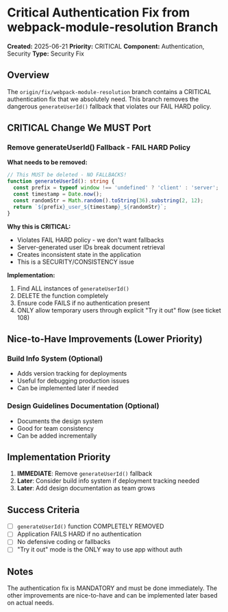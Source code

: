# Critical Authentication Fix from webpack-module-resolution Branch

**Created:** 2025-06-21
**Priority:** CRITICAL
**Component:** Authentication, Security
**Type:** Security Fix

## Overview

The `origin/fix/webpack-module-resolution` branch contains a CRITICAL authentication fix that we absolutely need. This branch removes the dangerous `generateUserId()` fallback that violates our FAIL HARD policy.

## CRITICAL Change We MUST Port

### Remove generateUserId() Fallback - FAIL HARD Policy

**What needs to be removed:**
```typescript
// This MUST be deleted - NO FALLBACKS!
function generateUserId(): string {
  const prefix = typeof window !== 'undefined' ? 'client' : 'server';
  const timestamp = Date.now();
  const randomStr = Math.random().toString(36).substring(2, 12);
  return `${prefix}_user_${timestamp}_${randomStr}`;
}
```

**Why this is CRITICAL:**
- Violates FAIL HARD policy - we don't want fallbacks
- Server-generated user IDs break document retrieval
- Creates inconsistent state in the application
- This is a SECURITY/CONSISTENCY issue

**Implementation:**
1. Find ALL instances of `generateUserId()` 
2. DELETE the function completely
3. Ensure code FAILS if no authentication present
4. ONLY allow temporary users through explicit "Try it out" flow (see ticket 108)

## Nice-to-Have Improvements (Lower Priority)

### Build Info System (Optional)
- Adds version tracking for deployments
- Useful for debugging production issues
- Can be implemented later if needed

### Design Guidelines Documentation (Optional)
- Documents the design system
- Good for team consistency
- Can be added incrementally

## Implementation Priority

1. **IMMEDIATE**: Remove `generateUserId()` fallback
2. **Later**: Consider build info system if deployment tracking needed
3. **Later**: Add design documentation as team grows

## Success Criteria

- [ ] `generateUserId()` function COMPLETELY REMOVED
- [ ] Application FAILS HARD if no authentication
- [ ] No defensive coding or fallbacks
- [ ] "Try it out" mode is the ONLY way to use app without auth

## Notes

The authentication fix is MANDATORY and must be done immediately. The other improvements are nice-to-have and can be implemented later based on actual needs.